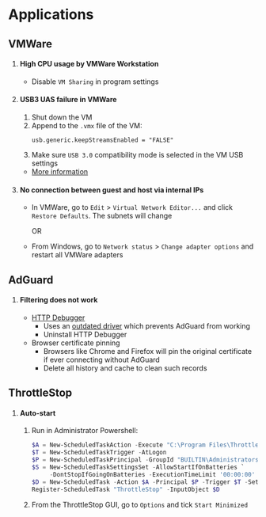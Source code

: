 # Applications

## VMWare

1. #### High CPU usage by VMWare Workstation
   - Disable `VM Sharing` in program settings
2. #### USB3 UAS failure in VMWare

   1. Shut down the VM
   2. Append to the `.vmx` file of the VM:
      ```
      usb.generic.keepStreamsEnabled = "FALSE"
      ```
   3. Make sure `USB 3.0` compatibility mode is selected in the VM USB settings

   - [More information](https://superuser.com/questions/1442507/error-usb3-uas-passthrough-vmware-workstation-15)

3. #### No connection between guest and host via internal IPs

   - In VMWare, go to `Edit` > `Virtual Network Editor...` and click `Restore Defaults`. The subnets will change

     OR

   - From Windows, go to `Network status` > `Change adapter options` and restart all VMWare adapters

## AdGuard

1. #### Filtering does not work
   - [HTTP Debugger](https://www.httpdebugger.com/)
     - Uses an [outdated driver](https://github.com/AdguardTeam/AdguardForWindows/issues/2979) which prevents AdGuard from working
     - Uninstall HTTP Debugger
   - Browser certificate pinning
     - Browsers like Chrome and Firefox will pin the original certificate if ever connecting without AdGuard
     - Delete all history and cache to clean such records

## ThrottleStop

1. #### Auto-start
   1. Run in Administrator Powershell:
      ```powershell
      $A = New-ScheduledTaskAction -Execute "C:\Program Files\ThrottleStop\ThrottleStop.exe"
      $T = New-ScheduledTaskTrigger -AtLogon
      $P = New-ScheduledTaskPrincipal -GroupId "BUILTIN\Administrators" -RunLevel Highest
      $S = New-ScheduledTaskSettingsSet -AllowStartIfOnBatteries `
           -DontStopIfGoingOnBatteries -ExecutionTimeLimit '00:00:00' -DontStopOnIdleEnd -DisallowHardTerminate
      $D = New-ScheduledTask -Action $A -Principal $P -Trigger $T -Settings $S
      Register-ScheduledTask "ThrottleStop" -InputObject $D
      ```
   2. From the ThrottleStop GUI, go to `Options` and tick `Start Minimized`
